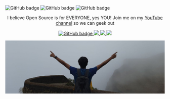 
<img height="25%" width="25%"
     src="https://images.credly.com/size/680x680/images/be8fcaeb-c769-4858-b567-ffaaa73ce8cf/image.png" align="center"
     alt="GitHub badge" />
     <img 
     src="https://images.credly.com/size/680x680/images/be8fcaeb-c769-4858-b567-ffaaa73ce8cf/image.png" align="center"
     alt="GitHub badge" />
     <img 
     src="https://images.credly.com/size/680x680/images/be8fcaeb-c769-4858-b567-ffaaa73ce8cf/image.png" align="center"
     alt="GitHub badge" />
     

 <p align="center">I believe Open Source is for EVERYONE, yes YOU! Join me on my <a href="http://youtube.com/eddiejaoude?sub_confirmation=1">YouTube channel</a> so we can geek out </p>

<p align="center">

  <a href="https://github.com/eddiejaoude?tab=followers">
      <img src="https://img.shields.io/github/followers/eddiejaoude?label-Followers&logo=GitHub&style=for-the-badge" alt="GitHub badge" />
  </a>
  

   <a href="http://twitter.com/eddiejaoude">
       <img src="https://img.shields.io/twitter/follow/eddiejaoude?label=Twitter&logo=twitter&style=for-the-badge" />
   </a>


  <a href="https://discord.com/invite/j20s6Wu">
       <img src="https://img.shields.io/discord/699608417839286293?logo=discord&style=for-the-badge" />
  </a>


   <a href="http://youtube.com/eddiejaoude?sub_confirmation=1">
       <img src="https://img.shields.io/youtube/views/21zRSHT5Hw8?label=YouTube&logo=YouTube&style=for-the-badge" />
  </a>
 
 
</p>

<img src="mydp.jpg" alt="GitHub badge" />
